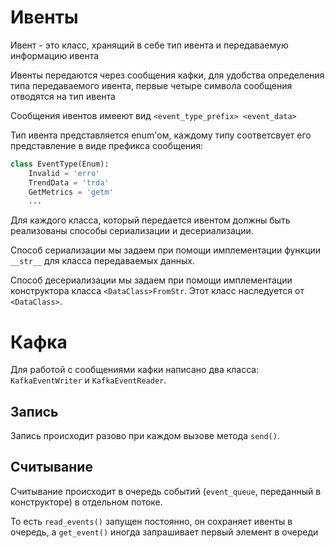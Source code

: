 # Ивенты
Ивент - это класс, хранящий в себе тип ивента и передаваемую информацию ивента

Ивенты передаются через сообщения кафки, для удобства определения типа передаваемого ивента, первые четыре символа сообщения отводятся на тип ивента

Сообщения ивентов имееют вид `<event_type_prefix> <event_data>`

Тип ивента представляется enum'ом, каждому типу соответсвует его представление в виде префикса сообщения:

```py
class EventType(Enum):
    Invalid = 'erro'
    TrendData = 'trda'
    GetMetrics = 'getm'
    ...
```

Для каждого класса, который передается ивентом должны быть реализованы способы сериализации и десериализации.

Способ сериализации мы задаем при помощи имплементации функции `__str__` для класса передаваемых данных.

Способ десериализации мы задаем при помощи имплементации конструктора класса `<DataClass>FromStr`. Этот класс наследуется от `<DataClass>`.

# Кафка

Для работой с сообщениями кафки написано два класса: `KafkaEventWriter` и `KafkaEventReader`.

## Запись

Запись происходит разово при каждом вызове метода `send()`.

## Считывание

Считывание происходит в очередь событий (`event_queue`, переданный в конструкторе) в отдельном потоке.

То есть `read_events()` запущен постоянно, он сохраняет ивенты в очередь, а `get_event()` иногда запрашивает первый элемент в очереди
